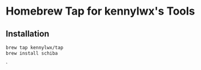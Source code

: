# Homebrew Tap for kennylwx's Tools

## Installation

```bash
brew tap kennylwx/tap
brew install schiba
```

`
